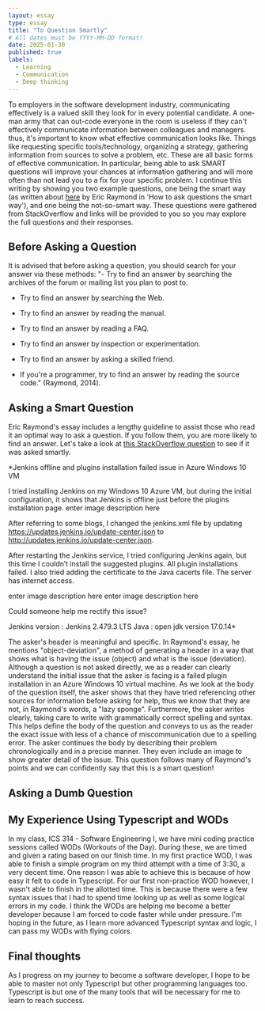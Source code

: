 ```yaml
---
layout: essay
type: essay
title: "To Question Smartly"
# All dates must be YYYY-MM-DD format!
date: 2025-01-30
published: true
labels:
  - Learning
  - Communication
  - Deep thinking
---
```


To employers in the software development industry, communicating effectively is a valued skill they look for in every potential candidate. A one-man army that can out-code everyone in the room is useless if they can't effectively communicate information between colleagues and managers. 
thus, it's important to know what effective communication looks like. Things like requesting specific tools/technology, organizing a strategy, gathering information from sources to solve a problem, etc. These are all basic forms of effective communication. In particular, being able to ask
SMART questions will improve your chances at information gathering and will more often than not lead you to a fix for your specific problem. I continue this writing by showing you two example questions, one being the smart way (as written about [here](http://www.catb.org/esr/faqs/smart-questions.html) by Eric Raymond in 'How to ask questions the smart way'),
and one being the not-so-smart way. These questions were gathered from StackOverflow and links will be provided to you so you may explore the full questions and their responses.

## Before Asking a Question
It is advised that before asking a question, you should search for your answer via these methods:
  "- Try to find an answer by searching the archives of the forum or mailing list you plan to post to.

  - Try to find an answer by searching the Web.

  - Try to find an answer by reading the manual.

  - Try to find an answer by reading a FAQ.

  - Try to find an answer by inspection or experimentation.

  - Try to find an answer by asking a skilled friend.

  - If you're a programmer, try to find an answer by reading the source code."
  (Raymond, 2014). 

## Asking a Smart Question
Eric Raymond's essay includes a lengthy guideline to assist those who read it an optimal way to ask a question. If you follow them, you are more likely to find an answer. Let's take a look at [this StackOverflow question](https://stackoverflow.com/questions/79401857/jenkins-offline-and-plugins-installation-failed-issue-in-azure-windows-10-vm) to see if it was asked smartly.

*Jenkins offline and plugins installation failed issue in Azure Windows 10 VM


I tried installing Jenkins on my Windows 10 Azure VM, but during the initial configuration, it shows that Jenkins is offline just before the plugins installation page. enter image description here

After referring to some blogs, I changed the jenkins.xml file by updating https://updates.jenkins.io/update-center.json to http://updates.jenkins.io/update-center.json.

After restarting the Jenkins service, I tried configuring Jenkins again, but this time I couldn’t install the suggested plugins. All plugin installations failed. I also tried adding the certificate to the Java cacerts file. The server has internet access.

enter image description here enter image description here

Could someone help me rectify this issue?

Jenkins version : Jenkins 2.479.3 LTS Java : open jdk version 17.0.14*

The asker's header is meaningful and specific. In Raymond's essay, he mentions "object-deviation", a method of generating a header in a way that shows what is having the issue (object) and what is the issue (deviation). Although a question is not asked directly, we as a reader can clearly understand 
the initial issue that the asker is facing is a failed plugin installation in an Azure Windows 10 virtual machine. As we look at the body of the question itself, the asker shows that they have tried referencing other sources for information before asking for help, thus we know that they are not, in Raymond's words, a "lazy sponge".
Furthermore, the asker writes clearly, taking care to write with grammatically correct spelling and syntax. This helps define the body of the question and conveys to us as the reader the exact issue with less of a chance of miscommunication due to a spelling error. The asker continues the body by describing their problem
chronologically and in a precise manner. They even include an image to show greater detail of the issue. This question follows many of Raymond's points and we can confidently say that this is a smart question!

## Asking a Dumb Question


## My Experience Using Typescript and WODs
In my class, ICS 314 - Software Engineering I, we have mini coding practice sessions called WODs (Workouts of the Day). During these, we are timed and given a rating based on our finish time. In my first practice WOD, I was able to finish a simple program on my third attempt with a time of 3:30, a very decent time.
One reason I was able to achieve this is because of how easy it felt to code in Typescript. For our first non-practice WOD however, I wasn't able to finish in the allotted time. This is because there were a few syntax issues that I had to spend time looking up as well as some logical errors in my code. I 
think the WODs are helping me become a better developer because I am forced to code faster while under pressure. I'm hoping in the future, as I learn more advanced Typescript syntax and logic, I can pass my WODs with flying colors.

## Final thoughts
As I progress on my journey to become a software developer, I hope to be able to master not only Typescript but other programming languages too. Typescript is but one of the many tools that will be necessary for me to learn to reach success.


